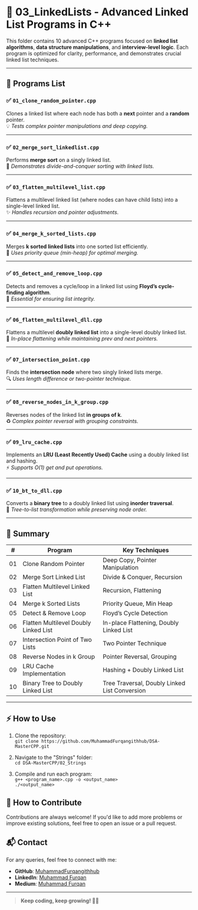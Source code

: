 # 📁 03_LinkedLists - Advanced Linked List Programs in C++

This folder contains 10 advanced C++ programs focused on **linked list algorithms**, **data structure manipulations**, and **interview-level logic**. Each program is optimized for clarity, performance, and demonstrates crucial linked list techniques.

---

## 📜 Programs List

### ✅ `01_clone_random_pointer.cpp`  
Clones a linked list where each node has both a **next** pointer and a **random** pointer.  
💡 *Tests complex pointer manipulations and deep copying.*

---

### ✅ `02_merge_sort_linkedlist.cpp`  
Performs **merge sort** on a singly linked list.  
🔄 *Demonstrates divide-and-conquer sorting with linked lists.*

---

### ✅ `03_flatten_multilevel_list.cpp`  
Flattens a multilevel linked list (where nodes can have child lists) into a single-level linked list.  
✨ *Handles recursion and pointer adjustments.*

---

### ✅ `04_merge_k_sorted_lists.cpp`  
Merges **k sorted linked lists** into one sorted list efficiently.  
🚀 *Uses priority queue (min-heap) for optimal merging.*

---

### ✅ `05_detect_and_remove_loop.cpp`  
Detects and removes a cycle/loop in a linked list using **Floyd’s cycle-finding algorithm**.  
🔄 *Essential for ensuring list integrity.*

---

### ✅ `06_flatten_multilevel_dll.cpp`  
Flattens a multilevel **doubly linked list** into a single-level doubly linked list.  
🔗 *In-place flattening while maintaining prev and next pointers.*

---

### ✅ `07_intersection_point.cpp`  
Finds the **intersection node** where two singly linked lists merge.  
🔍 *Uses length difference or two-pointer technique.*

---

### ✅ `08_reverse_nodes_in_k_group.cpp`  
Reverses nodes of the linked list **in groups of k**.  
♻️ *Complex pointer reversal with grouping constraints.*

---

### ✅ `09_lru_cache.cpp`  
Implements an **LRU (Least Recently Used) Cache** using a doubly linked list and hashing.  
⚡ *Supports O(1) get and put operations.*

---

### ✅ `10_bt_to_dll.cpp`  
Converts a **binary tree** to a doubly linked list using **inorder traversal**.  
🌳 *Tree-to-list transformation while preserving node order.*

---

## 🏁 Summary

| #   | Program                             | Key Techniques                              |
|------|-----------------------------------|---------------------------------------------|
| 01   | Clone Random Pointer               | Deep Copy, Pointer Manipulation              |
| 02   | Merge Sort Linked List             | Divide & Conquer, Recursion                   |
| 03   | Flatten Multilevel Linked List     | Recursion, Flattening                         |
| 04   | Merge k Sorted Lists               | Priority Queue, Min Heap                      |
| 05   | Detect & Remove Loop               | Floyd’s Cycle Detection                       |
| 06   | Flatten Multilevel Doubly Linked List | In-place Flattening, Doubly Linked List      |
| 07   | Intersection Point of Two Lists    | Two Pointer Technique                         |
| 08   | Reverse Nodes in k Group           | Pointer Reversal, Grouping                     |
| 09   | LRU Cache Implementation           | Hashing + Doubly Linked List                   |
| 10   | Binary Tree to Doubly Linked List  | Tree Traversal, Doubly Linked List Conversion |

---

## ⚡ How to Use

1. Clone the repository:  
   `git clone https://github.com/MuhammadFurqangithhub/DSA-MasterCPP.git`

2. Navigate to the "Strings" folder:  
   `cd DSA-MasterCPP/02_Strings`

3. Compile and run each program:  
   `g++ <program_name>.cpp -o <output_name>`  
   `./<output_name>`

## 🔧 How to Contribute

Contributions are always welcome! If you'd like to add more problems or improve existing solutions, feel free to open an issue or a pull request.

## 📬 Contact

For any queries, feel free to connect with me:

- **GitHub**: [MuhammadFurqangithhub](https://github.com/MuhammadFurqangithhub)
- **LinkedIn**: [Muhammad Furqan](https://www.linkedin.com/in/m-furqan/)
- **Medium**: [Muhammad Furqan](https://medium.com/@muhammadfurqan17)

---

> **Keep coding, keep growing! 🚀💯**
